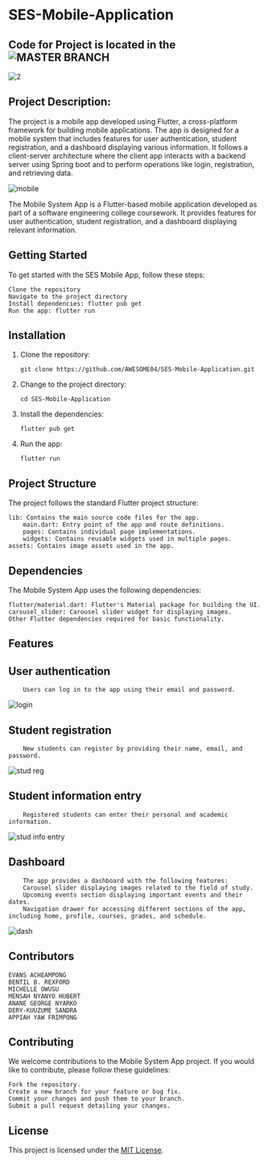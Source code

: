 # SES-Mobile-Application

## Code for Project is located in the ![MASTER BRANCH](https://github.com/AWESOME04/SES-Mobile-Application/tree/master)

![2](https://github.com/AWESOME04/SES-Mobile-Application/assets/102630199/ec252f16-ebc1-49d7-84f6-d53d9ba2d85c)

## Project Description:

The project is a mobile app developed using Flutter, a cross-platform framework for building mobile applications. The app is designed for a mobile system that includes features for user authentication, student registration, and a dashboard displaying various information. It follows a client-server architecture where the client app interacts with a backend server using Spring boot and  to perform operations like login, registration, and retrieving data.

![mobile](https://github.com/AWESOME04/SES-Mobile-Application/assets/102630199/510fc2bf-85b2-4c8b-bead-135083888553)

The Mobile System App is a Flutter-based mobile application developed as part of a software engineering college coursework. It provides features for user authentication, student registration, and a dashboard displaying relevant information.

## Getting Started

To get started with the SES Mobile App, follow these steps:

    Clone the repository
    Navigate to the project directory
    Install dependencies: flutter pub get
    Run the app: flutter run

## Installation

1. Clone the repository:

   ```shell
   git clone https://github.com/AWESOME04/SES-Mobile-Application.git
   ```

2. Change to the project directory:

   ```shell
   cd SES-Mobile-Application
   ```

3. Install the dependencies:

   ```shell
   flutter pub get
   ```

4. Run the app:

   ```shell
   flutter run
   ```

## Project Structure

The project follows the standard Flutter project structure:

    lib: Contains the main source code files for the app.
        main.dart: Entry point of the app and route definitions.
        pages: Contains individual page implementations.
        widgets: Contains reusable widgets used in multiple pages.
    assets: Contains image assets used in the app.

## Dependencies

The Mobile System App uses the following dependencies:

    flutter/material.dart: Flutter's Material package for building the UI.
    carousel_slider: Carousel slider widget for displaying images.
    Other Flutter dependencies required for basic functionality.

## Features

## User authentication
        Users can log in to the app using their email and password.
    
![login](https://github.com/AWESOME04/SES-Mobile-Application/assets/102630199/752ae247-f01d-4130-8686-a1543c6f39da)

## Student registration
        New students can register by providing their name, email, and password.
    
![stud reg](https://github.com/AWESOME04/SES-Mobile-Application/assets/102630199/9a5599a0-641a-4294-8446-eb7964fb35fe)

## Student information entry
        Registered students can enter their personal and academic information.

![stud info entry](https://github.com/AWESOME04/SES-Mobile-Application/assets/102630199/29916cc8-3ef5-4f5c-8942-f22bd158bf61)

## Dashboard
        The app provides a dashboard with the following features:
        Carousel slider displaying images related to the field of study.
        Upcoming events section displaying important events and their dates.
        Navigation drawer for accessing different sections of the app, including home, profile, courses, grades, and schedule.
        
![dash](https://github.com/AWESOME04/SES-Mobile-Application/assets/102630199/86737f4f-3a6e-4ba3-9e71-65581ff7940c)

## Contributors
    
    EVANS ACHEAMPONG
    BENTIL B. REXFORD
    MICHELLE OWUSU
    MENSAH NYANYO HUBERT 
    ANANE GEORGE NYARKO
    DERY-KUUZUME SANDRA
    APPIAH YAW FRIMPONG

## Contributing

We welcome contributions to the Mobile System App project. If you would like to contribute, please follow these guidelines:

    Fork the repository.
    Create a new branch for your feature or bug fix.
    Commit your changes and push them to your branch.
    Submit a pull request detailing your changes.

## License

This project is licensed under the [MIT License](LICENSE).





